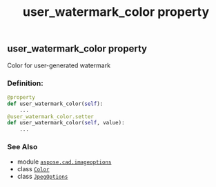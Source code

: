 ﻿---
title: user_watermark_color property
second_title: Aspose.CAD for Python via .NET API References
description: 
type: docs
weight: 210
url: /python-net/aspose.cad.imageoptions/jpegoptions/user_watermark_color/
is_root: false
---

## user_watermark_color property


Color for user-generated watermark
### Definition:
```python
@property
def user_watermark_color(self):
    ...
@user_watermark_color.setter
def user_watermark_color(self, value):
    ...
```

### See Also
* module [`aspose.cad.imageoptions`](../../)
* class [`Color`](/cad/python-net/aspose.cad/color)
* class [`JpegOptions`](/cad/python-net/aspose.cad.imageoptions/jpegoptions)
